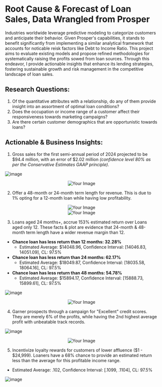# Root Cause & Forecast of Loan Sales, Data Wrangled from Prosper
Industries worldwide leverage predictive modeling to categorize customers and anticipate their behavior. Given Prosper's capabilities, it stands to benefit significantly from implementing a similar analytical framework that accounts for noticable reisk factors like Debt to Income Ratio. This project aims to evaluate existing models and propose refined methodologies for systematically raising the profits sowed from loan sources. Through this endeavor, I provide actionable insights that enhance its lending strategies, fostering sustainable growth and risk management in the competitive landscape of loan sales.

## Research Questions:
1. Of the quantitative attributes with a relationship, do any of them provide insight into an assortment of optimal loan conditions?
2. Does the occupation or income range of a customer affect their responsiveness towards marketing campaigns?
3. Are there certain customer demographics that are opportunistic towards loans?

## Actionable & Business Insights:
1. Gross sales for the first semi-annual period of 2024 projected to be $94.4 million, with an error of $2.02 million *(confidence level 80% as per the Conservative Estimates GAAP principle).*

![image](https://github.com/kinsiv/RootCause_Forecast_Loans/assets/89998643/9ca079bb-2abc-434d-bb63-30d4f5609459)


<div align="center">
    <img src="https://github.com/kinsiv/ProsperLoans_Analysis/assets/89998643/2ae8ad63-a12e-40d9-9d18-b593d13c7f01" alt="Your Image"/>
</div>

2. Offer a 48-month or 24-month term length for revenue. This is due to 1% opting for a 12-month loan while having low profitability.

<div align="center">
    <img src="https://i.gyazo.com/fd76e325e2d14d4b89431ef2eddfb944.png" alt="Your Image"/>
</div>

<div align="center">
    <img src="https://github.com/kinsiv/ProsperLoans_Analysis/assets/89998643/2ae8ad63-a12e-40d9-9d18-b593d13c7f01" alt="Your Image"/>
</div>

3. Loans aged 24 months+, accrue 153% estimated return over Loans aged only 12. These facts & plot are evidence that 24-month & 48-month term length have a wider revenue margin than 12.
* **Chance loan has less return than 12 months: 32.28%**
    * Estimated Average: $14048.96, Confidence Interval: [14046.83, 14051.09], CL: 97.5%
* **Chance loan has less return than 24 months: 62.17%**
    * Estimated Average: $18049.87, Confidence Interval: [18035.58, 18064.16], CL: 97.5%
* **Chance loan has less return than 48 months: 54.78%**
    * Estimated Average: $15894.17, Confidence Interval: [15888.73, 15899.61], CL: 97.5%


![image](https://github.com/kinsiv/RootCause_Forecast_Loans/assets/89998643/87322dd2-0d44-400d-b293-b881aa4ddd5d)


<div align="center">
    <img src="https://github.com/kinsiv/ProsperLoans_Analysis/assets/89998643/2ae8ad63-a12e-40d9-9d18-b593d13c7f01" alt="Your Image"/>
</div>

4. Garner prospects through a campaign for "Excellent" credit scores. They are merely 6% of the profits, while having the 2nd highest average profit with unbeatable track records.

![image](https://github.com/kinsiv/RootCause_Forecast_Loans/assets/89998643/18778741-c555-453f-aa06-0def96438763)


<div align="center">
    <img src="https://github.com/kinsiv/ProsperLoans_Analysis/assets/89998643/2ae8ad63-a12e-40d9-9d18-b593d13c7f01" alt="Your Image"/>
</div>

5. Incentivize loyalty rewards for customers of lower affluence ($1 - $24,999). Loaners have a 68% chance to provide an estimated return less than the average for this profitable income range.
* Estimated Average: .102, Confidence Interval: [.1099, .1104], CL: 97.5%

![image](https://github.com/kinsiv/RootCause_Forecast_Loans/assets/89998643/42ebae7a-21a8-44af-ade9-c13ffd1f82c1)


